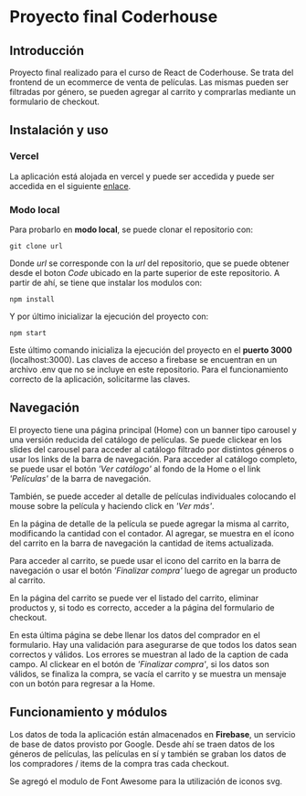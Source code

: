# Proyecto final Coderhouse
## Introducción
Proyecto final realizado para el curso de React de Coderhouse. Se trata del frontend de un ecommerce de venta de películas. Las mismas pueden ser filtradas por género, se pueden agregar al carrito y comprarlas mediante un formulario de checkout.

## Instalación y uso
### Vercel
La aplicación está alojada en vercel y puede ser accedida y puede ser accedida en el siguiente [enlace](#).

### Modo local
Para probarlo en **modo local**, se puede clonar el repositorio con:

`git clone url`

Donde *url* se corresponde con la *url* del repositorio, que se puede obtener desde el boton *Code* ubicado en la parte superior de este repositorio. A partir de ahí, se tiene que instalar los modulos con:

`npm install`

Y por último inicializar la ejecución del proyecto con: 

`npm start`

Este último comando inicializa la ejecución del proyecto en el **puerto 3000** (localhost:3000). Las claves de acceso a firebase se encuentran en un archivo .env que no se incluye en este repositorio. Para el funcionamiento correcto de la aplicación, solicitarme las claves.

## Navegación
El proyecto tiene una página principal (Home) con un banner tipo carousel y una versión reducida del catálogo de películas. Se puede clickear en los slides del carousel para acceder al catálogo filtrado por distintos géneros o usar los links de la barra de navegación. Para acceder al catálogo completo, se puede usar el botón *'Ver catálogo'* al fondo de la Home o el link *'Películas'* de la barra de navegación.

También, se puede acceder al detalle de películas individuales colocando el mouse sobre la película y haciendo click en *'Ver más'*.

En la página de detalle de la película se puede agregar la misma al carrito, modificando la cantidad con el contador. Al agregar, se muestra en el ícono del carrito en la barra de navegación la cantidad de items actualizada.

Para acceder al carrito, se puede usar el icono del carrito en la barra de navegación o usar el botón *'Finalizar compra'* luego de agregar un producto al carrito.

En la página del carrito se puede ver el listado del carrito, eliminar productos y, si todo es correcto, acceder a la página del formulario de checkout. 

En esta última página se debe llenar los datos del comprador en el formulario. Hay una validación para asegurarse de que todos los datos sean correctos y válidos. Los errores se muestran al lado de la caption de cada campo. Al clickear en el botón de *'Finalizar compra'*, si los datos son válidos, se finaliza la compra, se vacía el carrito y se muestra un mensaje con un botón para regresar a la Home.

## Funcionamiento y módulos
Los datos de toda la aplicación están almacenados en **Firebase**, un servicio de base de datos provisto por Google. Desde ahí se traen datos de los géneros de películas, las películas en sí y también se graban los datos de los compradores / items de la compra tras cada checkout.

Se agregó el modulo de Font Awesome para la utilización de iconos svg.